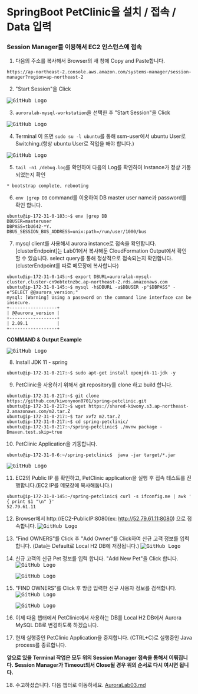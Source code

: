 # SpringBoot PetClinic을 설치 / 접속 / Data 입력

### Session Manager를 이용해서 EC2 인스턴스에 접속

1. 다음의 주소를 복사해서 Browser의 새 창에 Copy and Paste합니다.

`https://ap-northeast-2.console.aws.amazon.com/systems-manager/session-manager?region=ap-northeast-2`

2. "Start Session"을 Click

<kbd> ![GitHub Logo](images/6.png) </kbd>

3. `auroralab-mysql-workstation`을 선택한 후 "Start Session"을 Click

<kbd> ![GitHub Logo](images/7.png) </kbd>

4. Terminal 이 뜨면 `sudo su -l ubuntu`를 통해 ssm-user에서 ubuntu User로 Switching.(항상 ubuntu User로 작업을 해야 합니다.)

<kbd> ![GitHub Logo](images/8.png) </kbd>

5. `tail -n1 /debug.log`를 확인하여 다음의 Log를 확인하여 Instance가 정상 기동되었는지 확인

`* bootstrap complete, rebooting`

6. `env |grep DB` command를 이용하여 DB master user name과 password를 확인 합니다.

```
ubuntu@ip-172-31-0-183:~$ env |grep DB
DBUSER=masteruser
DBPASS=tbU642-*Y.
DBUS_SESSION_BUS_ADDRESS=unix:path=/run/user/1000/bus
```

7. mysql client를 사용해서 aurora instance로 접속을 확인합니다. [clusterEndpoint]는 Lab01에서 복사해둔 CloudFormation Output에서 확인 할 수 있습니다. select query를 통해 정상적으로 접속되는지 확인합니다. (clusterEndpoint를 따로 메모장에 복사합니다)

```
ubuntu@ip-172-31-0-145:~$ export DBURL=auroralab-mysql-cluster.cluster-cn9obtetnzbc.ap-northeast-2.rds.amazonaws.com
ubuntu@ip-172-31-0-145:~$ mysql -h$DBURL -u$DBUSER -p"$DBPASS" -e"SELECT @@aurora_version;"
mysql: [Warning] Using a password on the command line interface can be insecure.
+------------------+
| @@aurora_version |
+------------------+
| 2.09.1           |
+------------------+

```

**COMMAND & Output Example**

<kbd> ![GitHub Logo](images/9.png) </kbd>

8. Install JDK 11 - spring

```
ubuntu@ip-172-31-0-217:~$ sudo apt-get install openjdk-11-jdk -y
```

9. PetClinic을 사용하기 위해서 git repository를 clone 하고 build 합니다.

```
ubuntu@ip-172-31-0-217:~$ git clone https://github.com/kiwonyoon0701/spring-petclinic.git
ubuntu@ip-172-31-0-217:~$ wget https://shared-kiwony.s3.ap-northeast-2.amazonaws.com/m2.tar.Z
ubuntu@ip-172-31-0-217:~$ tar xvfz m2.tar.Z
ubuntu@ip-172-31-0-217:~$ cd spring-petclinic/
ubuntu@ip-172-31-0-217:~/spring-petclinic$ ./mvnw package -Dmaven.test.skip=true
```

10. PetClinic Application을 기동합니다.

```
ubuntu@ip-172-31-0-6:~/spring-petclinic$  java -jar target/*.jar
```

<kbd> ![GitHub Logo](images/53.png) </kbd>

11. EC2의 Public IP 를 확인하고, PetClinic application을 실행 후 접속 테스트를 진행합니다.(EC2 IP를 메모장에 복사해둡니다.)

```
ubuntu@ip-172-31-0-145:~/spring-petclinic$ curl -s ifconfig.me | awk ' { print $1 "\n" }'
52.79.61.11

```

12. Browser에서 http://EC2-PublicIP:8080(ex: http://52.79.61.11:8080) 으로 접속합니다.
    <kbd> ![GitHub Logo](images/10.png) </kbd>

13. "Find OWNERS"를 Click 후 "Add Owner"를 Click하여 신규 고객 정보를 입력합니다. (Data는 Default로 Local H2 DB에 저장됩니다.)
    <kbd> ![GitHub Logo](images/11.png) </kbd>

14. 신규 고객의 신규 Pet 정보를 입력 합니다. "Add New Pet"을 Click 합니다.
    <kbd> ![GitHub Logo](images/12.png) </kbd>

    <kbd> ![GitHub Logo](images/13.png) </kbd>

15. "FIND OWNERS"를 Click 후 방금 입력한 신규 사용자 정보를 검색합니다.
    <kbd> ![GitHub Logo](images/14.png) </kbd>

    <kbd> ![GitHub Logo](images/15.png) </kbd>

16. 이제 다음 챕터에서 PetClinic에서 사용하는 DB를 Local H2 DB에서 Aurora MySQL DB로 변경하도록 하겠습니다.

17. 현재 실행중인 PetClinic Application을 중지합니다. (CTRL+C)로 실행중인 Java process를 종료합니다.

**앞으로 있을 Terminal 작업은 모두 위의 Session Manager 접속을 통해서 이뤄집니다.**
**Session Manager가 Timeout되서 Close될 경우 위의 순서로 다시 여시면 됩니다.**

18. 수고하셨습니다. 다음 챕터로 이동하세요. [AuroraLab03.md](AuroraLab03.md)
